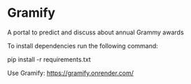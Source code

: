 # Gramify
A portal to predict and discuss about annual Grammy awards

To install dependencies run the following command:

pip install -r requirements.txt

Use Gramify: https://gramify.onrender.com/

